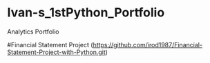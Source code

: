 # Ivan-s_1stPython_Portfolio
Analytics Portfolio

#Financial Statement Project (https://github.com/irod1987/Financial-Statement-Project-with-Python.git)

